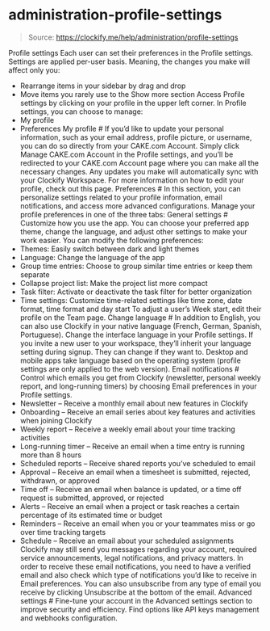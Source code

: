 # administration-profile-settings

> Source: https://clockify.me/help/administration/profile-settings

Profile settings
Each user can set their preferences in the Profile settings. Settings are applied per-user basis.
Meaning, the changes you make will affect only you:
- Rearrange items in your sidebar by drag and drop
- Move items you rarely use to the Show more section
Access Profile settings by clicking on your profile in the upper left corner.
In Profile settings, you can choose to manage:
- My profile
- Preferences
My profile #
If you’d like to update your personal information, such as your email address, profile picture, or username, you can do so directly from your CAKE.com Account. Simply click Manage CAKE.com Account in the Profile settings, and you’ll be redirected to your CAKE.com Account page where you can make all the necessary changes.
Any updates you make will automatically sync with your Clockify Workspace.
For more information on how to edit your profile, check out this page.
Preferences #
In this section, you can personalize settings related to your profile information, email notifications, and access more advanced configurations.
Manage your profile preferences in one of the three tabs:
General settings #
Customize how you use the app. You can choose your preferred app theme, change the language, and adjust other settings to make your work easier.
You can modify the following preferences:
- Themes: Easily switch between dark and light themes
- Language: Change the language of the app
- Group time entries: Choose to group similar time entries or keep them separate
- Collapse project list: Make the project list more compact
- Task filter: Activate or deactivate the task filter for better organization
- Time settings: Customize time-related settings like time zone, date format, time format and day start
To adjust a user’s Week start, edit their profile on the Team page.
Change language #
In addition to English, you can also use Clockify in your native language (French, German, Spanish, Portuguese). Change the interface language in your Profile settings.
If you invite a new user to your workspace, they’ll inherit your language setting during signup. They can change if they want to.
Desktop and mobile apps take language based on the operating system (profile settings are only applied to the web version).
Email notifications #
Control which emails you get from Clockify (newsletter, personal weekly report, and long-running timers) by choosing Email preferences in your Profile settings.
- Newsletter – Receive a monthly email about new features in Clockify
- Onboarding – Receive an email series about key features and activities when joining Clockify
- Weekly report – Receive a weekly email about your time tracking activities
- Long-running timer – Receive an email when a time entry is running more than 8 hours
- Scheduled reports – Receive shared reports you’ve scheduled to email
- Approval – Receive an email when a timesheet is submitted, rejected, withdrawn, or approved
- Time off – Receive an email when balance is updated, or a time off request is submitted, approved, or rejected
- Alerts – Receive an email when a project or task reaches a certain percentage of its estimated time or budget
- Reminders – Receive an email when you or your teammates miss or go over time tracking targets
- Schedule – Receive an email about your scheduled assignments
Clockify may still send you messages regarding your account, required service announcements, legal notifications, and privacy matters.
In order to receive these email notifications, you need to have a verified email and also check which type of notifications you’d like to receive in Email preferences.
You can also unsubscribe from any type of email you receive by clicking Unsubscribe at the bottom of the email.
Advanced settings #
Fine-tune your account in the Advanced settings section to improve security and efficiency. Find options like API keys management and webhooks configuration.